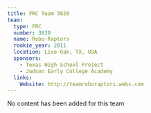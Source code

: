 ```yaml
---
title: FRC Team 3820
team:
  type: FRC
  number: 3820
  name: Robo-Raptors
  rookie_year: 2011
  location: Live Oak, TX, USA
  sponsors:
    - Texas High School Project
    - Judson Early College Academy
  links:
    Website: http://teamroboraptors.webs.com
---
```

No content has been added for this team